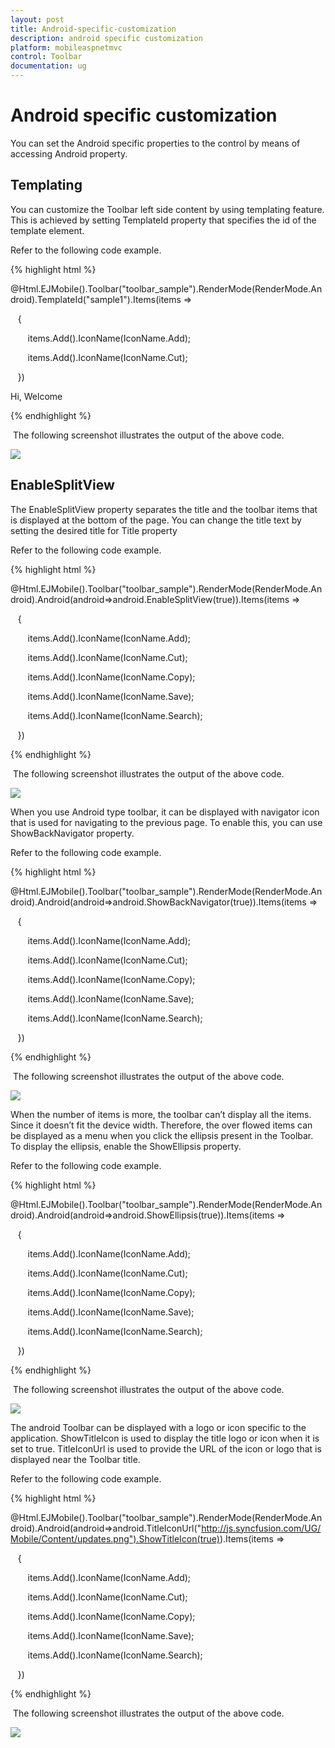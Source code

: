 ```yaml
---
layout: post
title: Android-specific-customization
description: android specific customization
platform: mobileaspnetmvc
control: Toolbar
documentation: ug
---
```


# Android specific customization

You can set the Android specific properties to the control by means of accessing Android property.

## Templating

You can customize the Toolbar left side content by using templating feature. This is achieved by setting TemplateId property that specifies the id of the template element.

Refer to the following code example.

{% highlight html %}

@Html.EJMobile().Toolbar("toolbar_sample").RenderMode(RenderMode.Android).TemplateId("sample1").Items(items =>

   {

       items.Add().IconName(IconName.Add);

       items.Add().IconName(IconName.Cut);

   })

<span id="sample1">Hi, Welcome</span>

{% endhighlight %}

 The following screenshot illustrates the output of the above code.

![](Android-specific-customization_images/Android-specific-customization_img1.png)



## EnableSplitView

The EnableSplitView property separates the title and the toolbar items that is displayed at the bottom of the page. You can change the title text by setting the desired title for Title property

Refer to the following code example.

{% highlight html %}

@Html.EJMobile().Toolbar("toolbar_sample").RenderMode(RenderMode.Android).Android(android=>android.EnableSplitView(true)).Items(items =>

   {

       items.Add().IconName(IconName.Add);

       items.Add().IconName(IconName.Cut);

       items.Add().IconName(IconName.Copy);

       items.Add().IconName(IconName.Save);

       items.Add().IconName(IconName.Search);

   })

{% endhighlight %}

 The following screenshot illustrates the output of the above code.

![](Android-specific-customization_images/Android-specific-customization_img2.png)



When you use Android type toolbar, it can be displayed with navigator icon that is used for navigating to the previous page. To enable this, you can use ShowBackNavigator property.

Refer to the following code example.

{% highlight html %}

@Html.EJMobile().Toolbar("toolbar_sample").RenderMode(RenderMode.Android).Android(android=>android.ShowBackNavigator(true)).Items(items =>

   {

       items.Add().IconName(IconName.Add);

       items.Add().IconName(IconName.Cut);

       items.Add().IconName(IconName.Copy);

       items.Add().IconName(IconName.Save);

       items.Add().IconName(IconName.Search);

   })

{% endhighlight %}

 The following screenshot illustrates the output of the above code.

![](Android-specific-customization_images/Android-specific-customization_img3.png)



When the number of items is more, the toolbar can’t display all the items. Since it doesn’t fit the device width. Therefore, the over flowed items can be displayed as a menu when you click the ellipsis present in the Toolbar. To display the ellipsis, enable the ShowEllipsis property. 

Refer to the following code example.

{% highlight html %}

@Html.EJMobile().Toolbar("toolbar_sample").RenderMode(RenderMode.Android).Android(android=>android.ShowEllipsis(true)).Items(items =>

   {

       items.Add().IconName(IconName.Add);

       items.Add().IconName(IconName.Cut);

       items.Add().IconName(IconName.Copy);

       items.Add().IconName(IconName.Save);

       items.Add().IconName(IconName.Search);

   })

{% endhighlight %}

 The following screenshot illustrates the output of the above code.

![](Android-specific-customization_images/Android-specific-customization_img4.png)



The android Toolbar can be displayed with a logo or icon specific to the application. ShowTitleIcon is used to display the title logo or icon when it is set to true. TitleIconUrl is used to provide the URL of the icon or logo that is displayed near the Toolbar title. 

Refer to the following code example.

{% highlight html %}

@Html.EJMobile().Toolbar("toolbar_sample").RenderMode(RenderMode.Android).Android(android=>android.TitleIconUrl("http://js.syncfusion.com/UG/Mobile/Content/updates.png").ShowTitleIcon(true)).Items(items =>

   {

       items.Add().IconName(IconName.Add);

       items.Add().IconName(IconName.Cut);

       items.Add().IconName(IconName.Copy);

       items.Add().IconName(IconName.Save);

       items.Add().IconName(IconName.Search);

   })

{% endhighlight %}

 The following screenshot illustrates the output of the above code.

![](Android-specific-customization_images/Android-specific-customization_img5.png)



